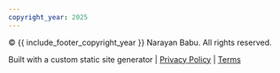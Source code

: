 ```yaml
---
copyright_year: 2025
---
```

&copy; {{ include_footer_copyright_year }} Narayan Babu. All rights reserved.

Built with a custom static site generator | [Privacy Policy](/privacy.html) | [Terms](/terms.html)
